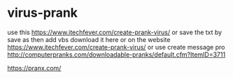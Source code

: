 # virus-prank 
use this https://www.itechfever.com/create-prank-virus/
or save the txt by
save as 
then add vbs
download it here or on the website https://www.itechfever.com/create-prank-virus/
or use create message pro http://computerpranks.com/downloadable-pranks/default.cfm?ItemID=3711

https://pranx.com/
